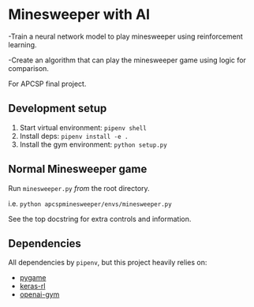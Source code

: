 # Minesweeper with AI

-Train a neural network model to play minesweeper using reinforcement learning.

-Create an algorithm that can play the minesweeper game using logic for comparison.

For APCSP final project.

## Development setup
1. Start virtual environment: `pipenv shell`
2. Install deps: `pipenv install -e .`
3. Install the gym environment: `python setup.py`


## Normal Minesweeper game
Run `minesweeper.py` _from_ the root directory.

i.e. `python apcspminesweeper/envs/minesweeper.py`

See the top docstring for extra controls and information.


## Dependencies

All dependencies by `pipenv`, but this project heavily relies on:

- [pygame](https://pygame.org)
- [keras-rl](http://keras-rl.readthedocs.io/en/latest/)
- [openai-gym](https://gym.openai.com/)
